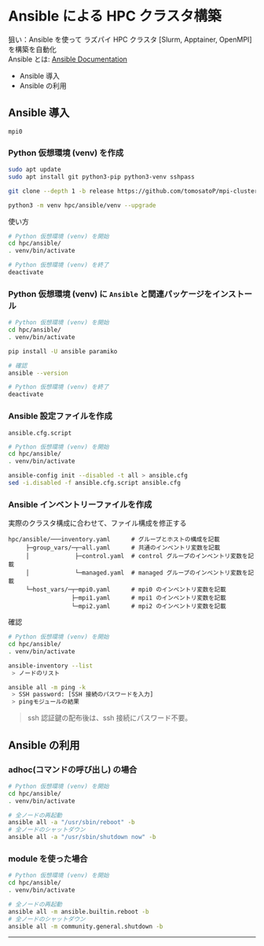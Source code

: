 # Ansible による HPC クラスタ構築
狙い：Ansible を使って ラズパイ HPC クラスタ [Slurm, Apptainer, OpenMPI] を構築を自動化<br>
Ansible とは: [Ansible Documentation](https://docs.ansible.com/ansible/latest/index.html)

* Ansible 導入
* Ansible の利用

## Ansible 導入
`mpi0`
### Python 仮想環境 (venv) を作成
~~~sh
sudo apt update
sudo apt install git python3-pip python3-venv sshpass

git clone --depth 1 -b release https://github.com/tomosatoP/mpi-cluster-raspi.git hpc

python3 -m venv hpc/ansible/venv --upgrade
~~~
使い方
~~~sh
# Python 仮想環境 (venv) を開始
cd hpc/ansible/
. venv/bin/activate

# Python 仮想環境 (venv) を終了
deactivate
~~~
### Python 仮想環境 (venv) に `Ansible` と関連パッケージをインストール
~~~sh
# Python 仮想環境 (venv) を開始
cd hpc/ansible/
. venv/bin/activate

pip install -U ansible paramiko

# 確認
ansible --version

# Python 仮想環境 (venv) を終了
deactivate
~~~
### Ansible 設定ファイルを作成
`ansible.cfg.script`
~~~sh
# Python 仮想環境 (venv) を開始
cd hpc/ansible/
. venv/bin/activate

ansible-config init --disabled -t all > ansible.cfg
sed -i.disabled -f ansible.cfg.script ansible.cfg
~~~
### Ansible インベントリーファイルを作成
実際のクラスタ構成に合わせて、ファイル構成を修正する
~~~
hpc/ansible/───inventory.yaml      # グループとホストの構成を記載
     ├─group_vars/─┬─all.yaml      # 共通のインベントリ変数を記載
     │             ├─control.yaml  # control グループのインベントリ変数を記載
     │             └─managed.yaml  # managed グループのインベントリ変数を記載
     └─host_vars/─┬─mpi0.yaml      # mpi0 のインベントリ変数を記載
                  ├─mpi1.yaml      # mpi1 のインベントリ変数を記載
                  └─mpi2.yaml      # mpi2 のインベントリ変数を記載
~~~
確認
~~~sh
# Python 仮想環境 (venv) を開始
cd hpc/ansible/
. venv/bin/activate

ansible-inventory --list
 > ノードのリスト

ansible all -m ping -k
 > SSH password: [SSH 接続のパスワードを入力]
 > pingモジュールの結果
~~~
> ssh 認証鍵の配布後は、ssh 接続にパスワード不要。
## Ansible の利用
### adhoc(コマンドの呼び出し) の場合
~~~sh
# Python 仮想環境 (venv) を開始
cd hpc/ansible/
. venv/bin/activate

# 全ノードの再起動 
ansible all -a "/usr/sbin/reboot" -b
# 全ノードのシャットダウン
ansible all -a "/usr/sbin/shutdown now" -b
~~~
### module を使った場合
~~~sh
# Python 仮想環境 (venv) を開始
cd hpc/ansible/
. venv/bin/activate

# 全ノードの再起動 
ansible all -m ansible.builtin.reboot -b
# 全ノードのシャットダウン
ansible all -m community.general.shutdown -b
~~~
---
